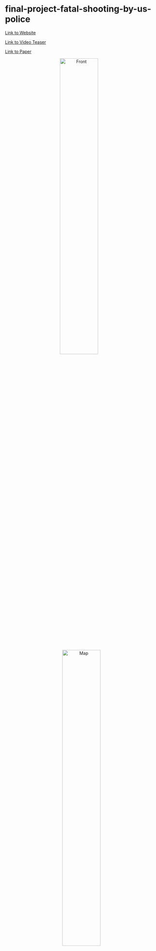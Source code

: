 # final-project-fatal-shooting-by-us-police

[Link to Website](https://6859-sp21.github.io/final-project-fatal-shooting-by-us-police/)

[Link to Video Teaser](https://www.youtube.com/watch?v=FX0CYhiVTME&feature=youtu.be)

[Link to Paper](https://drive.google.com/file/d/1kHmS7OeB1_yqae8iJnVJQ0yAZU1O5Zlr/view?usp=sharing)

<p align="center">
  <img alt="Front" src="https://6859-sp21.github.io/final-project-fatal-shooting-by-us-police/images/front.png" width="50%">
&nbsp; &nbsp;
  <img alt="Map" src="https://6859-sp21.github.io/final-project-fatal-shooting-by-us-police/images/map.png" width="50%">
</p>
<p align="center">
  <img alt="EDA" src="https://6859-sp21.github.io/final-project-fatal-shooting-by-us-police/images/EDA.png" width="50%">
&nbsp; &nbsp;
  <img alt="Race" src="https://6859-sp21.github.io/final-project-fatal-shooting-by-us-police/images/Race.png" width="50%">
</p>

# Development Process Overview
The main responsibility is divided as following, but everyone is responsible for crossing checking and updating each other's section when there are cross-references and interactions between different sections.
* Rui Wang: UI/UX Design, Grid Map and Line Chart for death rate by race, Bar Charts for armed status, Circle Chart Interaction, Matrix Chart, Page Navigation, Cover Page, End Page, Scroller Interaction
* Jiahui Tang: Calendar Heatmap Page, Geomap, Interaction between Gepmap and Matrix Chart, Sticky Sliding Bar and its Interactions, Interactive Timeline Page for Protests Progress
* Silin Zou: Boxplot, Scrolly-telling Page, EDA charts and analysis, and Interaction between EDA and Sliding Bar, Circle Chart and animations for Racial Disparity


# Introduction 
Policing is a challenging and respectable occupation, but it is also a position that may cast too much authority into the hands of a few individuals. The latest rise of protests against police violence is not appearing out of nowhere, but due to the unprecedented extent of police violence towards minority groups. Such brutality is and always has been woven into the daily life of American citizens. The United States has extremely high rates of homicide by police compared to other developed countries. It has at least three times the rate compared to Canada, a high-income country with the next highest rate of killing [1]. The majority of these police killings are fatal shootings, and 24% of those who get shot were black [2]. What is the situation in each state? To what extent does systemic racism exist in police shootings? Our project visualizes the approximate 1,000 annual fatal deaths caused by policing across the United States and explores the racial disparity issue underlying the data. 

We believe that each death is more than a statistical figure, it is a life that once lived in this world. In our visualization project, we managed to show the overall situation with ethical dimensions by combining big data of national killings with small data of each death. The color we choose for visualization is also aimed to convey ethical and human suffering behind the data. We wish our visualization not only reflects the fact of police shooting but also invokes reflections, thinking and raises awareness among audiences. Together, we hope that we could contribute our parts in ending police violence and advancing racial justice.


# Related Work
We reviewed numerous previous work and visualizations related to gun shooting, violence and racial equity topics. In terms of visualization work, the Gun Deaths In America [3] project in fivethirtyeight inspired us by its interactive chart and its exploration over more than 33,000 annual gun deaths in America and what it would take to bring that number down through a grid map. It represents individual death by a grid, and using storyline to compare between various level of death such as gun death, terrorism, suicide etc. We also referred to the post of police shooting on Washington Post [4], which gives a clear narrative and visualizations of current status of police shootings in the US. The Death Toll Of Police [5] by Leonardo Nicoletti gives detailed interactive geographical visualization, animated bubble chart and other line charts, scatter plot to visualize political indications between republican and democrat for death caused by policing in the United States across years. 
In terms of analysis work, we reviewed two pieces of analytics and comments, including Racial disparity in police shootings unchanged over 5 years [6] by Yale News, and Understanding the Extent of Police Abuse in the United States of America [7] from Kaggle post. Both of them gave us different perspectives into exploring racial disparity, police violence and fatal shootings. 


# Methods 
We divided our visualization website into two primary sections: the overall police fatal shooting and its racial disparity. The first section consists of five screens showing interactive visualizations regarding exploratory data analysis of police fatal shootings in the US across time and space. The data in this section comes primarily from the Data Police Shootings dataset maintained by Washington Post, which covers every fatal police shooting from all 50 states by a US police officer since Jan 1, 2015. To better display the police killing issue across time, a sticky slider bar is added on top of the screen that follows audiences when they navigate through these five pages. By sequence, the first section consists of preface, calendar map, matrix chart, geographical map and a scrolly-telling feature EDA across time.

The preface page explains the context of this topic and its significance for visualization. The calendar map shows the high frequency of police fatal shootings across time in different years. And the geographical map explores the same issue across space in different states. We believe that one death is not just a number, it's a life that once lived in this world. The importance of data for a killed citizen should not be diminished. Thus, a matrix chart where each dot represents one death is designed to show the personal information. There is a reciprocal interaction between the map and matrix chart. Once the mouse hovers over the dot of the matrix map, the shooting location on the map chart is highlighted; on the other hand, if we click the state in geomap, the corresponding dots in matrix map will also be highlighted to show how many person are killed by police on that year in the selected state. The feature EDA charts provide further analysis of the matrix chart in the form of scrollytelling.

The second section consists of the rest pages that conducted in-depth investigation into police violence, racial disparity and inequality problems. By sequence, it consists of a quote page, a grid map on death rate by races, a box-circle plot, bar plots on armed status by race, a timeline of racial protest, and an ending page. In this section, we used the Fatal Encounters dataset maintained by journalist and researcher D. Brian Burghart, which is widely considered the most comprehensive accounting of deadly police violence since 2008. Population totals (used to calculate death rates per one million people) are based on analysis of the Census Bureau’s American Community Survey (ACS). Population numbers are rounded to the nearest 100. For bar charts on death rate by races, all figures are averages from the years 2008 to 2019. For the racial disparity in police shootings, we choose three races, black, white, and Hispanic as research targets, and compare their death ratio. We also purposefully want to show how our current status in protesting against racial disparity and police violence, thus the timeline page shows black lives matters related events to record progressive actions towards racial disparity issues. 

We would also like to give the audience an overall sense of storytelling, thus we included several designs of cover page, preface quotations, intermediate quote, and ending slogan page with pictures to show our motivation and the story we would like to convey. It links together all the pages by vivid visual graphs and quotes, and greatly enhances the readability as well as raises audiences’ awareness of police violence and racial disparity. 

# Results
Our visualization produces 11 screens, including one cover page, two quotation pages, six visualization pages, one scroll-telling story, and an ending page. By browsing our web page from top to bottom, users can explore the fatal police shootings across the country, investigate how these shootings relate to racial inequality, and choose the problems they care about for exploration. We try our best to deliver neutral information by faithfully citing, processing, and visualizing the data so that users can form their own opinions and draw conclusions.

We showed our visualization to one user who is based in Massachusetts (MA) and interested in the police shootings in MA in recent years. He was shocked when looking at the preface page, knowing that about 1000 civilians are killed annually, and was attracted to learn more about the current status of police shootings. Then the calendar map appeared and revealed the severe and extensive phenomenon of fatal shootings by the police. The user also used the time slider to see the trend of shooting calendars. Scrolling down to the grid and geo maps, the user was able to click MA, which is the target state, to view general death information in different years. The interaction between grid map and geo map enables further exploration of people who passed away. The user said he could see not only the situation in MA but also the comparisons between MA and other states. The scrolly-telling story provides the user with detailed information about people killed by police shootings, including their age distribution and whether they were armed and fleeing when they got shot.

Continuing browsing on the webpage, the user examined the racial disparity in MA by clicking the MA state in the grid map. A line chart associated with MA is generated automatically showing the death rate by race in recent ten years. There is a selection button on the top of the line chart, by which the user can choose which race to compare and even show the national average. The time slider and the color encoding in the grid map also helps the user learn more about the inter-annual variation of the MA average death rate. The box-circle chart directly illustrates the death rate difference by race in different states. When hovering over the circle of MA, the user can target this state and observe the death rates by race and its transition by year. The following bar plot shows the nationwide racial issue explicitly. Moreover, the timeline page that records history protests complements the story about police violence and racial disparity. 

The user told us he enjoyed interacting with our visualizations. In addition to effectively addressing the problem of fatal police shootings in MA, our visualizations present comprehensive information across the country and various perspectives of police shooting and racial issues, which provide more possibilities for future exploration.

# Discussion 
The visualization aims to let users explore the gun death numbers annually across different states in the United States, look into racial disparity and police violence issues, in order to raise awareness in the general public. By directly looking into grid maps and individual points, we also hope to build this visualization in memory of individuals killed from police fatal shootings. 

To investigate what has the audience learned from our visualization work and what new insights or practices has our system enabled, we conducted the below simple user study and peer critique to evaluate our illustration. We sampled around 20 audiences including classmates and acquaintances in the developing phase of our product, and showed different visualization choices for them to request for peer critique and feedback, observe their browsing behaviour, conducted face to face interviews to ask for their comments. We iteratively improved our website to make our visualization purpose and goal more clear and straightforward. 

The audiences received our motivation well and enjoyed browsing through our website. The use of both the picto-graphs, grid map and geo map are seen to be extremely relevant to the data set and question we are tackling. The picto-graphs are especially said to be effective at adding a layer of personalization to visualization by representing each individual using a dot. Audiences liked the clean design and use of colors for both the visualizations and pages, and the use of fonts were also deemed effective in contextualizing our visualizations. They also especially liked the strolly-telling part to reveal the EDA part of the dataset by a storyline. They are happy with hovering around dot and map to view more details in tooltip and explore information through visual encoding, interaction and animations and design qualities. 

# Future Work

In terms of visualizations, the following features can be further refined. First, the calendar map shows the national shootings currently. It might be helpful to provide state-wise information, even city shootings, which the audience may be interested in. Second, for the geo map, it is challenging to choose the color for different states indicating deaths since there are so many states that it is hard to use color to differentiate the death number in each state. In addition, the circles in the box-circle chart may overlap since we intentionally incorporate the population into our visualization. It would be beneficial if we could resize the x-axis and accommodate all these circles without overlap. 

We believe it would be interesting to examine the progress over the years. According to a new report by scientists at Yale and the University of Pennsylvania [6], the racial disparity in police shootings remains unchanged in recent five years. Our visualization also shows an increasing trend of police shootings. By looking into the actions we have made and the remaining problems, we could try to find a way to end police violence and advance racial justice.

We think our work could be extended to visualize general violence and racial inequality problems besides policing. Also, it is a systematic visualization that can be transferred to other countries directly.  


# Reference
[1] D. Hemenway, D. Azrael, A. Conner, and M. Miller, “Variation in Rates of Fatal Police Shootings across US States: the Role of Firearm Availability,” J. Urban Health, vol. 96, no. 1, pp. 63–73, Feb. 2019, doi: 10.1007/s11524-018-0313-z.

[2] “The Other Epidemic: Fatal Police Shootings in the Time of COVID-19,” American Civil Liberties Union.https://www.aclu.org/report/other-epidemic-fatal-police-shootings-time-covid-19 (accessed May 18, 2021).

[3] Casselman, B., Conlen, M., & Fischer-Baum, M. (n.d.). Gun Deaths in America . Retrieved from FiveThirtyEight: https://fivethirtyeight.com/features/gun-deaths/

[4] Fatal Force: Police Shooting Database. Retrieved from Washington Post: https://www.washingtonpost.com/graphics/investigations/police-shootings-database/ 

[5] Nicoletti, L (2020). Visualizing deaths caused by policing in the United States, Retrieved from: https://www.leonardonicoletti.com/work/deathtoll 

[6] Belli, B (2020). Racial disparity in police shootings unchanged over 5 years：https://news.yale.edu/2020/10/27/racial-disparity-police-shootings-unchanged-over-5-years 

[7]  Ramshankar Yadhunath, Retrieved from Kaggle: Understanding the Extent of Police Abuse in the United States of America. https://www.google.com.hk/url?q=https://www.kaggle.com/thedatabeast/understanding-the-extent-of-police-abuse-in-the-us?select%3Ddeaths_arrests_race.csv&sa=D&source=editors&ust=1621436739320000&usg=AOvVaw1j8tFB_5g2HSletWaG9zvd 


# Acknowledgement
Data Source:
* [Data Police shootings](https://www.kaggle.com/mrmorj/data-police-shootings) and [Police Violence & Racial Equity Dataset](https://www.kaggle.com/jpmiller/police-violence-in-the-us) retrieved from Kaggle, which is derived from database of every fatal shooting in the United States by a police officer. 
* [Fatal Encounters](https://fatalencounters.org/our-visualizations/)
* [Population Distribution by Race/Ethnicity](https://www.kff.org/other/state-indicator/distribution-by-raceethnicity/?dataView=1&activeTab=graph&currentTimeframe=0&startTimeframe=11&selectedDistributions=white--black--hispanic--total&sortModel=%7B%22colId%22:%22Location%22,%22sort%22:%22asc%22%7D)

Analysis:
* [Understanding the Extent of Police Abuse in the United States of America](https://www.kaggle.com/thedatabeast/understanding-the-extent-of-police-abuse-in-the-us?select=deaths_arrests_race.csv)
* [Racial disparity in police shootings unchanged over 5 years](https://news.yale.edu/2020/10/27/racial-disparity-police-shootings-unchanged-over-5-years)

JS: 
* [Scroller](https://vallandingham.me/scroller.html)
* [Scroller2](https://medium.com/@bryony_17728/titanic-d3-scrolling-story-eaed1b6f5766)
* [Grid Map](https://github.com/analyzer2004/gridmap)
* [AOS](https://github.com/michalsnik/aos)
* [Nav Bar](https://codyhouse.co/gem/vertical-fixed-navigation-2)
* [Choropleth Map: US States](https://d3-geomap.github.io/map/choropleth/us-states/)
